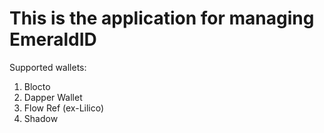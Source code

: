 # This is the application for managing EmeraldID

Supported wallets:

1. Blocto
2. Dapper Wallet
3. Flow Ref (ex-Lilico)
4. Shadow